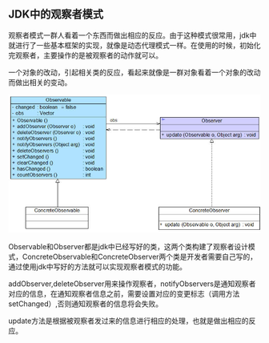 ## JDK中的观察者模式

观察者模式一群人看着一个东西而做出相应的反应。由于这种模式很常用，jdk中就进行了一些基本框架的实现，就像是动态代理模式一样。在使用的时候，初始化完观察者，主要操作的是被观察者的动作就可以。

一个对象的改动，引起相关类的反应，看起来就像是一群对象看着一个对象的改动而做出相关的变动。

![](..\image\jdk中的观察者模式类图.jpg)

Observable和Observer都是jdk中已经写好的类，这两个类构建了观察者设计模式，ConcreteObservable和ConcreteObserver两个类是开发者需要自己写的，通过使用jdk中写好的方法就可以实现观察者模式的功能。

addObserver,deleteObserver用来操作观察者，notifyObservers是通知观察者对应的信息，在通知观察者信息之前，需要设置对应的变更标志（调用方法setChanged）,否则通知观察者的信息将会失败。

update方法是根据被观察者发过来的信息进行相应的处理，也就是做出相应的反应。